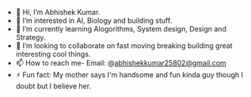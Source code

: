- 👋 Hi, I’m Abhishek Kumar.
- 👀 I’m interested in AI, Biology and building stuff.
- 🌱 I’m currently learning Alogorithms, System design, Design and Strategy.
- 💞️ I’m looking to collaborate on fast moving breaking building great interesting cool things.
- 📫 How to reach me- Email: @abhishekkumar25802@gmail.com
- ⚡ Fun fact: My mother says I'm handsome and fun kinda guy though I doubt but I believe her.

<!---
Abhishek222747/Abhishek222747 is a ✨ special ✨ repository because its `README.md` (this file) appears on your GitHub profile.
You can click the Preview link to take a look at your changes.
--->
